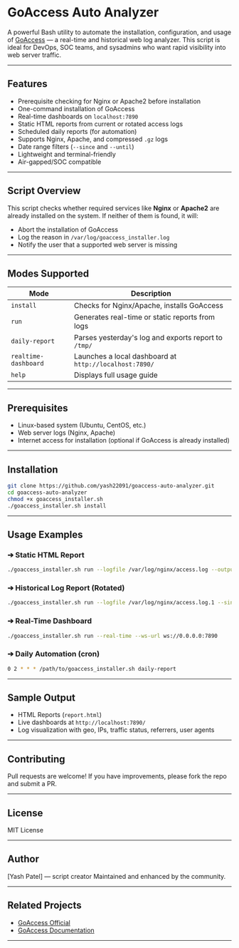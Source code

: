 # GoAccess Auto Analyzer 

A powerful Bash utility to automate the installation, configuration, and usage of [GoAccess](https://goaccess.io/) — a real-time and historical web log analyzer. This script is ideal for DevOps, SOC teams, and sysadmins who want rapid visibility into web server traffic.

---

## Features

* Prerequisite checking for Nginx or Apache2 before installation
* One-command installation of GoAccess
* Real-time dashboards on `localhost:7890`
* Static HTML reports from current or rotated access logs
* Scheduled daily reports (for automation)
* Supports Nginx, Apache, and compressed `.gz` logs
* Date range filters (`--since` and `--until`)
* Lightweight and terminal-friendly
* Air-gapped/SOC compatible

---

## Script Overview

This script checks whether required services like **Nginx** or **Apache2** are already installed on the system. If neither of them is found, it will:

* Abort the installation of GoAccess
* Log the reason in `/var/log/goaccess_installer.log`
* Notify the user that a supported web server is missing

---

## Modes Supported

| Mode                 | Description                                            |
| -------------------- | ------------------------------------------------------ |
| `install`            | Checks for Nginx/Apache, installs GoAccess             |
| `run`                | Generates real-time or static reports from logs        |
| `daily-report`       | Parses yesterday's log and exports report to `/tmp/`   |
| `realtime-dashboard` | Launches a local dashboard at `http://localhost:7890/` |
| `help`               | Displays full usage guide                              |

---

## Prerequisites

* Linux-based system (Ubuntu, CentOS, etc.)
* Web server logs (Nginx, Apache)
* Internet access for installation (optional if GoAccess is already installed)

---

## Installation

```bash
git clone https://github.com/yash22091/goaccess-auto-analyzer.git
cd goaccess-auto-analyzer
chmod +x goaccess_installer.sh
./goaccess_installer.sh install
```

---

## Usage Examples

### ➔ Static HTML Report

```bash
./goaccess_installer.sh run --logfile /var/log/nginx/access.log --output /tmp/report.html
```

### ➔ Historical Log Report (Rotated)

```bash
./goaccess_installer.sh run --logfile /var/log/nginx/access.log.1 --since 2025-06-01 --until 2025-06-05 --output old_report.html
```

### ➔ Real-Time Dashboard

```bash
./goaccess_installer.sh run --real-time --ws-url ws://0.0.0.0:7890
```

### ➔ Daily Automation (cron)

```bash
0 2 * * * /path/to/goaccess_installer.sh daily-report
```

---

## Sample Output

* HTML Reports (`report.html`)
* Live dashboards at `http://localhost:7890/`
* Log visualization with geo, IPs, traffic status, referrers, user agents

---

## Contributing

Pull requests are welcome! If you have improvements, please fork the repo and submit a PR.

---

## License

MIT License

---

## Author

[Yash Patel] — script creator
Maintained and enhanced by the community.

---

## Related Projects

* [GoAccess Official](https://github.com/allinurl/goaccess)
* [GoAccess Documentation](https://goaccess.io/docs)

---
